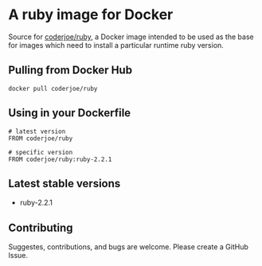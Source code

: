 # A ruby image for Docker

Source for [coderjoe/ruby](https://registry.hub.docker.com/u/coderjoe/ruby),
a Docker image intended to be used as the base for images which need to install
a particular runtime ruby version.

## Pulling from Docker Hub

```
docker pull coderjoe/ruby
```

## Using in your Dockerfile

```
# latest version
FROM coderjoe/ruby

# specific version
FROM coderjoe/ruby:ruby-2.2.1
```

## Latest stable versions

* ruby-2.2.1

## Contributing

Suggestes, contributions, and bugs are welcome.
Please create a GitHub Issue.
